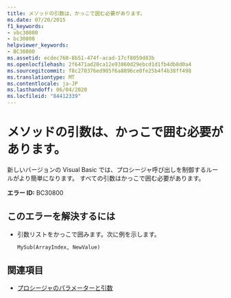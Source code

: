 ```yaml
---
title: メソッドの引数は、かっこで囲む必要があります。
ms.date: 07/20/2015
f1_keywords:
- vbc30800
- bc30800
helpviewer_keywords:
- BC30800
ms.assetid: ecdec760-8b51-474f-acad-17cf8059d83b
ms.openlocfilehash: 2f6471ad28ca12e93860d29ebcd1d1fb4db8d0a4
ms.sourcegitcommit: f8c270376ed905f6a8896ce0fe25b4f4b38ff498
ms.translationtype: MT
ms.contentlocale: ja-JP
ms.lasthandoff: 06/04/2020
ms.locfileid: "84412339"
---
```

# <a name="method-arguments-must-be-enclosed-in-parentheses"></a>メソッドの引数は、かっこで囲む必要があります。

新しいバージョンの Visual Basic では、プロシージャ呼び出しを制御するルールがより簡単になります。 すべての引数はかっこで囲む必要があります。

**エラー ID:** BC30800

## <a name="to-correct-this-error"></a>このエラーを解決するには

- 引数リストをかっこで囲みます。次に例を示します。

  ```vb
  MySub(ArrayIndex, NewValue)
  ```

## <a name="see-also"></a>関連項目

- [プロシージャのパラメーターと引数](../programming-guide/language-features/procedures/procedure-parameters-and-arguments.md)
